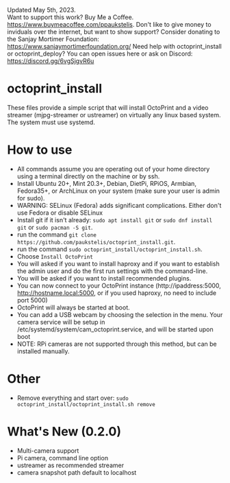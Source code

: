 Updated May 5th, 2023.  
Want to support this work? Buy Me a Coffee. https://www.buymeacoffee.com/ppaukstelis. Don't like to give money to inviduals over the internet, but want to show support? Consider donating to the Sanjay Mortimer Foundation: https://www.sanjaymortimerfoundation.org/
Need help with octoprint_install or octoprint_deploy? You can open issues here or ask on Discord: https://discord.gg/6vgSjgvR6u
# octoprint_install
These files provide a simple script that will install OctoPrint and a video streamer (mjpg-streamer or ustreamer) on virtually any linux based system. The system must use systemd.

# How to use
* All commands assume you are operating out of your home directory using a terminal directly on the machine or by ssh.
* Install Ubuntu 20+, Mint 20.3+, Debian, DietPi, RPiOS, Armbian, Fedora35+, or ArchLinux on your system (make sure your user is admin for sudo).
* WARNING: SELinux (Fedora) adds significant complications. Either don't use Fedora or disable SELinux
* Install git if it isn't already: `sudo apt install git` or `sudo dnf install git` or `sudo pacman -S git`.
* run the command `git clone https://github.com/paukstelis/octoprint_install.git`.
* run the command `sudo octoprint_install/octoprint_install.sh`.
* Choose `Install OctoPrint`
* You will asked if you want to install haproxy and if you want to establish the admin user and do the first run settings with the command-line.
* You will be asked if you want to install recommended plugins.
* You can now connect to your OctoPrint instance (http://ipaddress:5000, http://hostname.local:5000, or if you used haproxy, no need to include port 5000)
* OctoPrint will always be started at boot.
* You can add a USB webcam by choosing the selection in the menu. Your camera service will be setup in /etc/systemd/system/cam_octoprint.service, and will be started upon boot
* NOTE: RPi cameras are not supported through this method, but can be installed manually.

# Other
* Remove everything and start over: `sudo octoprint_install/octoprint_install.sh remove`

# What's New (0.2.0)
* Multi-camera support
* Pi camera, command line option
* ustreamer as recommended streamer
* camera snapshot path default to localhost
